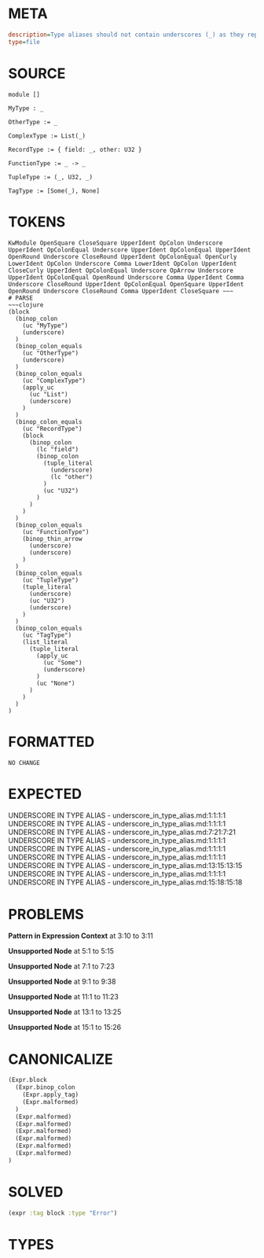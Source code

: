 # META
~~~ini
description=Type aliases should not contain underscores (_) as they represent 'I don't care' types, which doesn't make sense when declaring a type.
type=file
~~~
# SOURCE
~~~roc
module []

MyType : _

OtherType := _

ComplexType := List(_)

RecordType := { field: _, other: U32 }

FunctionType := _ -> _

TupleType := (_, U32, _)

TagType := [Some(_), None]
~~~
# TOKENS
~~~text
KwModule OpenSquare CloseSquare UpperIdent OpColon Underscore UpperIdent OpColonEqual Underscore UpperIdent OpColonEqual UpperIdent OpenRound Underscore CloseRound UpperIdent OpColonEqual OpenCurly LowerIdent OpColon Underscore Comma LowerIdent OpColon UpperIdent CloseCurly UpperIdent OpColonEqual Underscore OpArrow Underscore UpperIdent OpColonEqual OpenRound Underscore Comma UpperIdent Comma Underscore CloseRound UpperIdent OpColonEqual OpenSquare UpperIdent OpenRound Underscore CloseRound Comma UpperIdent CloseSquare ~~~
# PARSE
~~~clojure
(block
  (binop_colon
    (uc "MyType")
    (underscore)
  )
  (binop_colon_equals
    (uc "OtherType")
    (underscore)
  )
  (binop_colon_equals
    (uc "ComplexType")
    (apply_uc
      (uc "List")
      (underscore)
    )
  )
  (binop_colon_equals
    (uc "RecordType")
    (block
      (binop_colon
        (lc "field")
        (binop_colon
          (tuple_literal
            (underscore)
            (lc "other")
          )
          (uc "U32")
        )
      )
    )
  )
  (binop_colon_equals
    (uc "FunctionType")
    (binop_thin_arrow
      (underscore)
      (underscore)
    )
  )
  (binop_colon_equals
    (uc "TupleType")
    (tuple_literal
      (underscore)
      (uc "U32")
      (underscore)
    )
  )
  (binop_colon_equals
    (uc "TagType")
    (list_literal
      (tuple_literal
        (apply_uc
          (uc "Some")
          (underscore)
        )
        (uc "None")
      )
    )
  )
)
~~~
# FORMATTED
~~~roc
NO CHANGE
~~~
# EXPECTED
UNDERSCORE IN TYPE ALIAS - underscore_in_type_alias.md:1:1:1:1
UNDERSCORE IN TYPE ALIAS - underscore_in_type_alias.md:1:1:1:1
UNDERSCORE IN TYPE ALIAS - underscore_in_type_alias.md:7:21:7:21
UNDERSCORE IN TYPE ALIAS - underscore_in_type_alias.md:1:1:1:1
UNDERSCORE IN TYPE ALIAS - underscore_in_type_alias.md:1:1:1:1
UNDERSCORE IN TYPE ALIAS - underscore_in_type_alias.md:1:1:1:1
UNDERSCORE IN TYPE ALIAS - underscore_in_type_alias.md:13:15:13:15
UNDERSCORE IN TYPE ALIAS - underscore_in_type_alias.md:1:1:1:1
UNDERSCORE IN TYPE ALIAS - underscore_in_type_alias.md:15:18:15:18
# PROBLEMS
**Pattern in Expression Context**
at 3:10 to 3:11

**Unsupported Node**
at 5:1 to 5:15

**Unsupported Node**
at 7:1 to 7:23

**Unsupported Node**
at 9:1 to 9:38

**Unsupported Node**
at 11:1 to 11:23

**Unsupported Node**
at 13:1 to 13:25

**Unsupported Node**
at 15:1 to 15:26

# CANONICALIZE
~~~clojure
(Expr.block
  (Expr.binop_colon
    (Expr.apply_tag)
    (Expr.malformed)
  )
  (Expr.malformed)
  (Expr.malformed)
  (Expr.malformed)
  (Expr.malformed)
  (Expr.malformed)
  (Expr.malformed)
)
~~~
# SOLVED
~~~clojure
(expr :tag block :type "Error")
~~~
# TYPES
~~~roc
~~~
